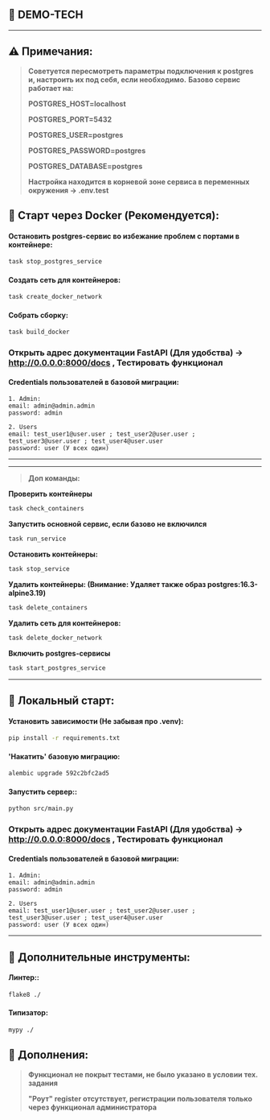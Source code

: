 🔶 DEMO-TECH
---
---

## ⚠️ Примечания:

> **Советуется пересмотреть параметры подключения к postgres и, настроить их под себя, если необходимо.**
> **Базово сервис работает на:**
> 
> **POSTGRES_HOST=localhost**
> 
> **POSTGRES_PORT=5432**
> 
> **POSTGRES_USER=postgres**
> 
> **POSTGRES_PASSWORD=postgres**
> 
> **POSTGRES_DATABASE=postgres**
> 
> **Настройка находится в корневой зоне сервиса в переменных окружения -> .env.test**

## 🔹 Старт через Docker (Рекомендуется):

#### **Остановить postgres-сервис во избежание проблем с портами в контейнере:**

```bash
task stop_postgres_service
```

#### **Создать сеть для контейнеров:**

```bash
task create_docker_network
```

#### **Собрать сборку:**

```bash
task build_docker
```

### Открыть адрес документации FastAPI (Для удобства) -> http://0.0.0.0:8000/docs , Тестировать функционал

#### Credentials пользователей в базовой миграции:

```
1. Admin:
email: admin@admin.admin
password: admin

2. Users
email: test_user1@user.user ; test_user2@user.user ; test_user3@user.user ; test_user4@user.user
password: user (У всех один)
```

---

---

> **Доп команды:**

**Проверить контейнеры**

```bash
task check_containers
```

**Запустить основной сервис, если базово не включился**

```bash
task run_service
```

**Остановить контейнеры:**

```bash
task stop_service
```

**Удалить контейнеры: (Внимание: Удаляет также образ postgres:16.3-alpine3.19)**

```bash
task delete_containers
```

**Удалить сеть для контейнеров:**

```bash
task delete_docker_network
```

**Включить postgres-сервисы**

```bash
task start_postgres_service

```

---

## 🔹 Локальный старт:

#### **Установить зависимости (Не забывая про .venv)**:

```bash
pip install -r requirements.txt
```

#### **'Накатить' базовую миграцию:**

```bash
alembic upgrade 592c2bfc2ad5
```

#### **Запустить сервер:**:

```bash
python src/main.py
```

### Открыть адрес документации FastAPI (Для удобства) -> http://0.0.0.0:8000/docs , Тестировать функционал

#### Credentials пользователей в базовой миграции:

```
1. Admin:
email: admin@admin.admin
password: admin

2. Users
email: test_user1@user.user ; test_user2@user.user ; test_user3@user.user ; test_user4@user.user
password: user (У всех один)
```

---

## 🔹 Дополнительные инструменты:

#### **Линтер:**:

```bash
flake8 ./
```

#### **Типизатор:**

```bash
mypy ./
```

## 🔹 Дополнения:

> **Функционал не покрыт тестами, не было указано в условии тех. задания**
>
> **"Роут" register отсутствует, регистрации пользователя только через функционал администратора**
